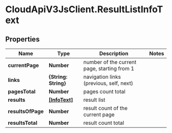# CloudApiV3JsClient.ResultListInfoText

## Properties
Name | Type | Description | Notes
------------ | ------------- | ------------- | -------------
**currentPage** | **Number** | number of the current page, starting from 1 | 
**links** | **{String: String}** | navigation links (previous, self, next) | 
**pagesTotal** | **Number** | pages count total | 
**results** | [**[InfoText]**](InfoText.md) | result list | 
**resultsOfPage** | **Number** | result count of the current page | 
**resultsTotal** | **Number** | result count total | 


